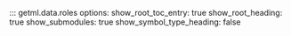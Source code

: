 ::: getml.data.roles
    options:
      show_root_toc_entry: true
      show_root_heading: true
      show_submodules: true
      show_symbol_type_heading: false
